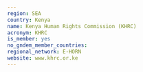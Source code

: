 ```yaml
---
region: SEA
country: Kenya
name: Kenya Human Rights Commission (KHRC)
acronym: KHRC
is_member: yes
no_gndem_member_countries: 
regional_network: E-HORN
website: www.khrc.or.ke
---
```

